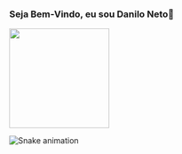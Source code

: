 ### Seja Bem-Vindo, eu sou Danilo Neto👋
<div>
  <img height="180em" src="https://github-readme-stats.vercel.app/api?username=cavazimneto&show_icons=true&theme=radical&include_all_commits=true&count_private=true"/>
</div>

![Snake animation](https://github.com/cavazimneto/cavazimneto/blob/output/github-contribution-grid-snake.svg)
